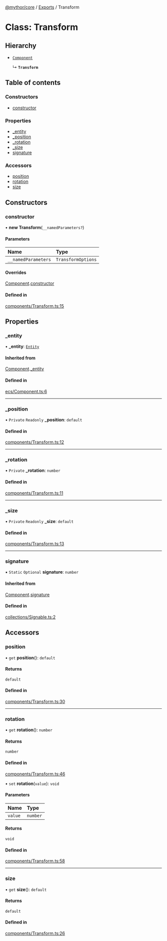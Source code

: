 [@mythor/core](../README.md) / [Exports](../modules.md) / Transform

# Class: Transform

## Hierarchy

- [`Component`](Component.md)

  ↳ **`Transform`**

## Table of contents

### Constructors

- [constructor](Transform.md#constructor)

### Properties

- [\_entity](Transform.md#_entity)
- [\_position](Transform.md#_position)
- [\_rotation](Transform.md#_rotation)
- [\_size](Transform.md#_size)
- [signature](Transform.md#signature)

### Accessors

- [position](Transform.md#position)
- [rotation](Transform.md#rotation)
- [size](Transform.md#size)

## Constructors

### constructor

• **new Transform**(`__namedParameters?`)

#### Parameters

| Name | Type |
| :------ | :------ |
| `__namedParameters` | `TransformOptions` |

#### Overrides

[Component](Component.md).[constructor](Component.md#constructor)

#### Defined in

[components/Transform.ts:15](https://github.com/desaintvincent/mythor/blob/38f422f/packages/core/src/components/Transform.ts#L15)

## Properties

### \_entity

• **\_entity**: [`Entity`](Entity.md)

#### Inherited from

[Component](Component.md).[_entity](Component.md#_entity)

#### Defined in

[ecs/Component.ts:6](https://github.com/desaintvincent/mythor/blob/38f422f/packages/core/src/ecs/Component.ts#L6)

___

### \_position

• `Private` `Readonly` **\_position**: `default`

#### Defined in

[components/Transform.ts:12](https://github.com/desaintvincent/mythor/blob/38f422f/packages/core/src/components/Transform.ts#L12)

___

### \_rotation

• `Private` **\_rotation**: `number`

#### Defined in

[components/Transform.ts:11](https://github.com/desaintvincent/mythor/blob/38f422f/packages/core/src/components/Transform.ts#L11)

___

### \_size

• `Private` `Readonly` **\_size**: `default`

#### Defined in

[components/Transform.ts:13](https://github.com/desaintvincent/mythor/blob/38f422f/packages/core/src/components/Transform.ts#L13)

___

### signature

▪ `Static` `Optional` **signature**: `number`

#### Inherited from

[Component](Component.md).[signature](Component.md#signature)

#### Defined in

[collections/Signable.ts:2](https://github.com/desaintvincent/mythor/blob/38f422f/packages/core/src/collections/Signable.ts#L2)

## Accessors

### position

• `get` **position**(): `default`

#### Returns

`default`

#### Defined in

[components/Transform.ts:30](https://github.com/desaintvincent/mythor/blob/38f422f/packages/core/src/components/Transform.ts#L30)

___

### rotation

• `get` **rotation**(): `number`

#### Returns

`number`

#### Defined in

[components/Transform.ts:46](https://github.com/desaintvincent/mythor/blob/38f422f/packages/core/src/components/Transform.ts#L46)

• `set` **rotation**(`value`): `void`

#### Parameters

| Name | Type |
| :------ | :------ |
| `value` | `number` |

#### Returns

`void`

#### Defined in

[components/Transform.ts:58](https://github.com/desaintvincent/mythor/blob/38f422f/packages/core/src/components/Transform.ts#L58)

___

### size

• `get` **size**(): `default`

#### Returns

`default`

#### Defined in

[components/Transform.ts:26](https://github.com/desaintvincent/mythor/blob/38f422f/packages/core/src/components/Transform.ts#L26)
